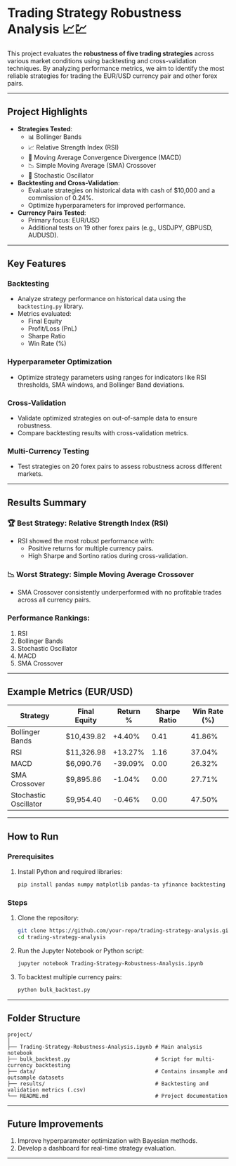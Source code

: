 # **Trading Strategy Robustness Analysis** 📈💹

This project evaluates the **robustness of five trading strategies** across various market conditions using backtesting and cross-validation techniques. By analyzing performance metrics, we aim to identify the most reliable strategies for trading the EUR/USD currency pair and other forex pairs.

---

## **Project Highlights**

- **Strategies Tested**:
  - 📊 Bollinger Bands
  - 📈 Relative Strength Index (RSI)
  - 🔄 Moving Average Convergence Divergence (MACD)
  - 📉 Simple Moving Average (SMA) Crossover
  - 🎯 Stochastic Oscillator
- **Backtesting and Cross-Validation**:
  - Evaluate strategies on historical data with cash of $10,000 and a commission of 0.24%.
  - Optimize hyperparameters for improved performance.
- **Currency Pairs Tested**:
  - Primary focus: EUR/USD
  - Additional tests on 19 other forex pairs (e.g., USDJPY, GBPUSD, AUDUSD).

---

## **Key Features**

### **Backtesting**
- Analyze strategy performance on historical data using the `backtesting.py` library.
- Metrics evaluated:
  - Final Equity
  - Profit/Loss (PnL)
  - Sharpe Ratio
  - Win Rate (%)

### **Hyperparameter Optimization**
- Optimize strategy parameters using ranges for indicators like RSI thresholds, SMA windows, and Bollinger Band deviations.

### **Cross-Validation**
- Validate optimized strategies on out-of-sample data to ensure robustness.
- Compare backtesting results with cross-validation metrics.

### **Multi-Currency Testing**
- Test strategies on 20 forex pairs to assess robustness across different markets.

---

## **Results Summary**

### 🏆 Best Strategy: **Relative Strength Index (RSI)**
- RSI showed the most robust performance with:
  - Positive returns for multiple currency pairs.
  - High Sharpe and Sortino ratios during cross-validation.

### 📉 Worst Strategy: **Simple Moving Average Crossover**
- SMA Crossover consistently underperformed with no profitable trades across all currency pairs.

### Performance Rankings:
1. RSI
2. Bollinger Bands
3. Stochastic Oscillator
4. MACD
5. SMA Crossover

---

## **Example Metrics (EUR/USD)**

| Strategy          | Final Equity | Return % | Sharpe Ratio | Win Rate (%) |
|-------------------|--------------|----------|--------------|--------------|
| Bollinger Bands   | $10,439.82   | +4.40%   | 0.41         | 41.86%       |
| RSI               | $11,326.98   | +13.27%  | 1.16         | 37.04%       |
| MACD              | $6,090.76    | -39.09%  | 0.00         | 26.32%       |
| SMA Crossover     | $9,895.86    | -1.04%   | 0.00         | 27.71%       |
| Stochastic Oscillator | $9,954.40    | -0.46%   | 0.00         | 47.50%       |

---

## **How to Run**

### Prerequisites
1. Install Python and required libraries:
   ```bash
   pip install pandas numpy matplotlib pandas-ta yfinance backtesting seaborn
   ```

### Steps
1. Clone the repository:
   ```bash
   git clone https://github.com/your-repo/trading-strategy-analysis.git
   cd trading-strategy-analysis
   ```
2. Run the Jupyter Notebook or Python script:
   ```bash
   jupyter notebook Trading-Strategy-Robustness-Analysis.ipynb
   ```

3. To backtest multiple currency pairs:
   ```bash
   python bulk_backtest.py
   ```

---

## **Folder Structure**

```
project/
│
├── Trading-Strategy-Robustness-Analysis.ipynb # Main analysis notebook
├── bulk_backtest.py                           # Script for multi-currency backtesting
├── data/                                      # Contains insample and outsample datasets
├── results/                                   # Backtesting and validation metrics (.csv)
└── README.md                                  # Project documentation
```

---

## **Future Improvements**
1. Improve hyperparameter optimization with Bayesian methods.
2. Develop a dashboard for real-time strategy evaluation.

---